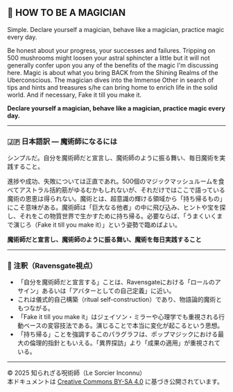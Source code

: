 ## 🧙 HOW TO BE A MAGICIAN

Simple. Declare yourself a magician, behave like a magician, practice magic every day.  

Be honest about your progress, your successes and failures. Tripping on 500 mushrooms might loosen your astral sphincter a little but it will not generally confer upon you any of the benefits of the magic I'm discussing here. Magic is about what you bring BACK from the Shining Realms of the Uberconscious. The magician dives into the Immense Other in search of tips and hints and treasures s/he can bring home to enrich life in the solid world. And if necessary, Fake it till you make it.  

**Declare yourself a magician, behave like a magician, practice magic every day.**

---

### 🇯🇵 日本語訳 — 魔術師になるには

シンプルだ。自分を魔術師だと宣言し、魔術師のように振る舞い、毎日魔術を実践すること。  

進捗や成功、失敗については正直であれ。500個のマジックマッシュルームを食べてアストラル括約筋がゆるむかもしれないが、それだけではここで語っている魔術の恩恵は得られない。魔術とは、超意識の輝ける領域から「持ち帰るもの」にこそ意味がある。魔術師は「巨大なる他者」の中に飛び込み、ヒントや宝を探し、それをこの物質世界で生かすために持ち帰る。必要ならば、「うまくいくまで演じろ（Fake it till you make it）」という姿勢で臨めばよい。  

**魔術師だと宣言し、魔術師のように振る舞い、魔術を毎日実践すること**

---

### 🐌 注釈（Ravensgate視点）

- 「自分を魔術師だと宣言する」ことは、Ravensgateにおける「ロールのアサイン」あるいは「アバターとしての自己定義」に近い。
- これは儀式的自己構築（ritual self-construction）であり、物語論的魔術ともつながる。
- 「Fake it till you make it」はジェイソン・ミラーや心理学でも重視される行動ベースの変容技法である。演じることで本当に変化が起こるという思想。
- 「持ち帰る」ことを強調するこのパラグラフは、ポップマジックにおける最大の倫理的指針ともいえる。「異界探訪」より「成果の適用」が重視されている。

---

© 2025 知られざる呪術師（Le Sorcier Inconnu）  
本ドキュメントは [Creative Commons BY-SA 4.0](https://creativecommons.org/licenses/by-sa/4.0/deed.ja) に基づき公開されています。
